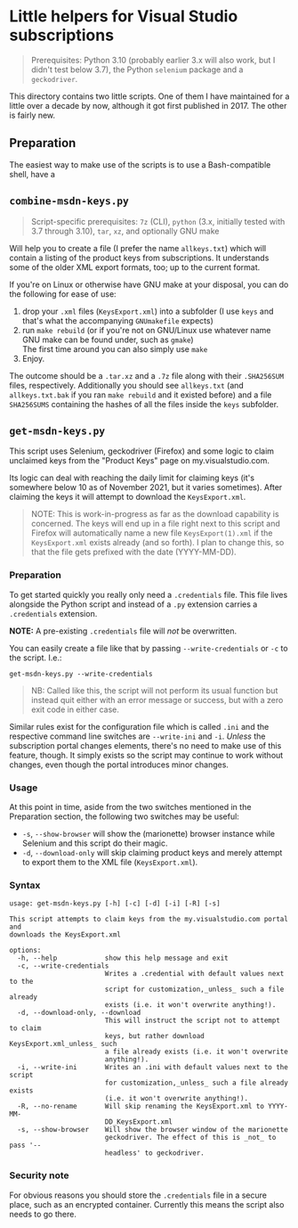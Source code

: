 # Little helpers for Visual Studio subscriptions

> Prerequisites: Python 3.10 (probably earlier 3.x will also work, but I didn't test below 3.7), the Python `selenium` package and a `geckodriver`.

This directory contains two little scripts. One of them I have maintained for a little over a decade by now, although it got first published in 2017. The other is fairly new.

## Preparation

The easiest way to make use of the scripts is to use a Bash-compatible shell, have a 

## `combine-msdn-keys.py`

> Script-specific prerequisites: `7z` (CLI), `python` (3.x, initially tested with 3.7 through 3.10), `tar`, `xz`,  and optionally GNU make

Will help you to create a file (I prefer the name `allkeys.txt`) which will contain a listing of the product keys from subscriptions. It understands some of the older XML export formats, too; up to the current format.

If you're on Linux or otherwise have GNU make at your disposal, you can do the following for ease of use:

1. drop your `.xml` files (`KeysExport.xml`) into a subfolder (I use `keys` and that's what the accompanying `GNUmakefile` expects)
1. run `make rebuild` (or if you're not on GNU/Linux use whatever name GNU make can be found under, such as `gmake`)  
   The first time around you can also simply use `make`
1. Enjoy.

The outcome should be a `.tar.xz` and a `.7z` file along with their `.SHA256SUM` files, respectively. Additionally you should see `allkeys.txt` (and `allkeys.txt.bak` if you ran `make rebuild` and it existed before) and a file `SHA256SUMS` containing the hashes of all the files inside the `keys` subfolder.

## `get-msdn-keys.py`

This script uses Selenium, geckodriver (Firefox) and some logic to claim unclaimed keys from the "Product Keys" page on my.visualstudio.com.

Its logic can deal with reaching the daily limit for claiming keys (it's somewhere below 10 as of November 2021, but it varies sometimes). After claiming the keys it will attempt to download the `KeysExport.xml`.

> NOTE: This is work-in-progress as far as the download capability is concerned. The keys will end up in a file right next to this script and Firefox will automatically name a new file `KeysExport(1).xml` if the `KeysExport.xml` exists already (and so forth). I plan to change this, so that the file gets prefixed with the date (YYYY-MM-DD).

### Preparation

To get started quickly you really only need a `.credentials` file. This file lives alongside the Python script and instead of a `.py` extension carries a `.credentials` extension.

**NOTE:** A pre-existing `.credentials` file will _not_ be overwritten.

You can easily create a file like that by passing `--write-credentials` or `-c` to the script. I.e.:

```
get-msdn-keys.py --write-credentials
```

> NB: Called like this, the script will not perform its usual function but instead quit either with an error message or success, but with a zero exit code in either case.

Similar rules exist for the configuration file which is called `.ini` and the respective command line switches are `--write-ini` and `-i`. _Unless_ the subscription portal changes elements, there's no need to make use of this feature, though. It simply exists so the script may continue to work without changes, even though the portal introduces minor changes.

### Usage

At this point in time, aside from the two switches mentioned in the Preparation section, the following two switches may be useful:

* `-s`, `--show-browser` will show the (marionette) browser instance while Selenium and this script do their magic.
* `-d`, `--download-only` will skip claiming product keys and merely attempt to export them to the XML file (`KeysExport.xml`).

### Syntax

```
usage: get-msdn-keys.py [-h] [-c] [-d] [-i] [-R] [-s]

This script attempts to claim keys from the my.visualstudio.com portal and
downloads the KeysExport.xml

options:
  -h, --help            show this help message and exit
  -c, --write-credentials
                        Writes a .credential with default values next to the
                        script for customization,_unless_ such a file already
                        exists (i.e. it won't overwrite anything!).
  -d, --download-only, --download
                        This will instruct the script not to attempt to claim
                        keys, but rather download KeysExport.xml_unless_ such
                        a file already exists (i.e. it won't overwrite
                        anything!).
  -i, --write-ini       Writes an .ini with default values next to the script
                        for customization,_unless_ such a file already exists
                        (i.e. it won't overwrite anything!).
  -R, --no-rename       Will skip renaming the KeysExport.xml to YYYY-MM-
                        DD_KeysExport.xml
  -s, --show-browser    Will show the browser window of the marionette
                        geckodriver. The effect of this is _not_ to pass '--
                        headless' to geckodriver.
```

### Security note

For obvious reasons you should store the `.credentials` file in a secure place, such as an encrypted container. Currently this means the script also needs to go there.
